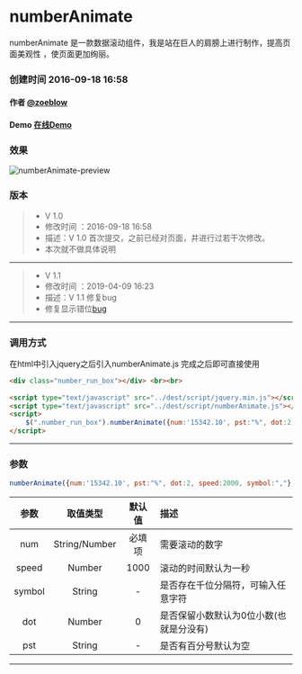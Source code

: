 # numberAnimate
numberAnimate 是一款数据滚动组件，我是站在巨人的肩膀上进行制作，提高页面美观性 ，使页面更加绚丽。

### 创建时间 2016-09-18 16:58
#### 作者 [@zoeblow](https://github.com/zoeblow) 
#### Demo [在线Demo](http://ifuyuan.wang/gitdemo/numberAnimate/index.html)

### 效果

![numberAnimate-preview](https://raw.githubusercontent.com/zoeblow/numberAnimate/master/numberAnimate.gif)

### 版本
> * V 1.0
> * 修改时间 ：2016-09-18 16:58
> * 描述：V 1.0 首次提交，之前已经对页面，井进行过若干次修改。
> * 本次就不做具体说明
----------
> * V 1.1
> * 修改时间 ：2019-04-09 16:23
> * 描述：V 1.1 修复bug
> * 修复显示错位[bug](https://github.com/zoeblow/numberAnimate/issues/1)
 
-----

### 调用方式
在html中引入jquery之后引入numberAnimate.js
完成之后即可直接使用
```html
<div class="number_run_box"></div> <br><br>
            
<script type="text/javascript" src="../dest/script/jquery.min.js"></script>
<script type="text/javascript" src="../dest/script/numberAnimate.js"></script>
<script>
    $(".number_run_box").numberAnimate({num:'15342.10', pst:"%", dot:2, speed:2000, symbol:","});
</script>
```
-----

### 参数

```js
numberAnimate({num:'15342.10', pst:"%", dot:2, speed:2000, symbol:","})
```

|  参数  |   取值类型    | 默认值 | 描述                                    |
| :----: | :-----------: | :----: | :-------------------------------------- |
|  num   | String/Number | 必填项 | 需要滚动的数字                          |
| speed  |    Number     |  1000  | 滚动的时间默认为一秒                    |
| symbol |    String     |   -    | 是否存在千位分隔符，可输入任意字符      |
|  dot   |    Number     |   0    | 是否保留小数默认为0位小数(也就是分没有) |
|  pst   |    String     |   -    | 是否有百分号默认为空                    |

-----